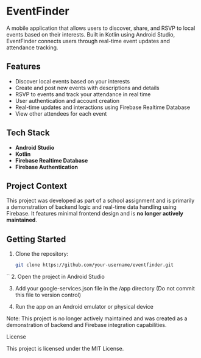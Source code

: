 # EventFinder

A mobile application that allows users to discover, share, and RSVP to local events based on their interests. Built in Kotlin using Android Studio, EventFinder connects users through real-time event updates and attendance tracking.

## Features

- Discover local events based on your interests  
- Create and post new events with descriptions and details  
- RSVP to events and track your attendance in real time  
- User authentication and account creation  
- Real-time updates and interactions using Firebase Realtime Database  
- View other attendees for each event  

## Tech Stack

- **Android Studio**  
- **Kotlin**  
- **Firebase Realtime Database**  
- **Firebase Authentication**  

## Project Context

This project was developed as part of a school assignment and is primarily a demonstration of backend logic and real-time data handling using Firebase. It features minimal frontend design and is **no longer actively maintained**.

## Getting Started

1. Clone the repository:
   ```bash
   git clone https://github.com/your-username/eventfinder.git
``
2. Open the project in Android Studio

3. Add your google-services.json file in the /app directory (Do not commit this file to version control)

4. Run the app on an Android emulator or physical device

Note: This project is no longer actively maintained and was created as a demonstration of backend and Firebase integration capabilities.

License

This project is licensed under the MIT License.

